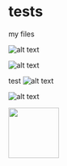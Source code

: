 # tests
my files

![alt text](https://camo.githubusercontent.com/6abf37065f7b08e6d6fd722800c000a8db2ba71f86186a00af911808d417a191/68747470733a2f2f706c61792d6c682e676f6f676c6575736572636f6e74656e742e636f6d2f45696344437a754e366c2d396734735a36757130666b70422d314163567a643648655a36757248334b4947676a772d775872727470555a61706a505632776769355234)


![alt text](https://info.legitsecurity.com/hubfs/Legit%20Security%20Featured%20Image%20v2.png)

test
![alt text](https://pngimg.com/uploads/github/github_PNG58.png)

![alt text](https://github.githubassets.com/assets/GitHub-Logo-ee398b662d42.png)

[<img src="https://pngimg.com/uploads/github/github_PNG58.png" width="100"/>](https://pngimg.com/uploads/github/github_PNG58.png)
